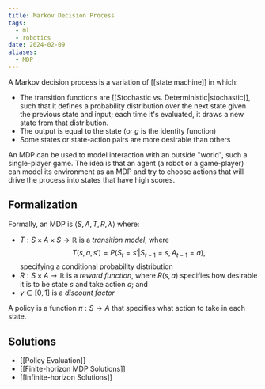 ```yaml
---
title: Markov Decision Process
tags:
  - ml
  - robotics
date: 2024-02-09
aliases:
  - MDP
---
```

A Markov decision process is a variation of [[state machine]] in which:
- The transition functions are [[Stochastic vs. Deterministic|stochastic]], such that it defines a probability distribution over the next state given the previous state and input; each time it's evaluated, it draws a new state from that distribution.
- The output is equal to the state (or $g$ is the identity function)
- Some states or state-action pairs are more desirable than others

An MDP can be used to model interaction with an outside "world", such a single-player game. The idea is that an agent (a robot or a game-player) can model its environment as an MDP and try to choose actions that will drive the process into states that have high scores.

## Formalization
Formally, an MDP is $\langle S,A,T, R, \lambda \rangle$ where:
- $T: S \times A \times S \to \mathbb{R}$ is a *transition model*, where
$$
T(s,a,s')=P(S_{t}=s' | S_{t-1}=s, A_{t-1}=a) ,
$$
	specifying a conditional probability distribution
- $R:S\times A \to \mathbb{R}$ is a *reward function*, where $R(s,a)$ specifies how desirable it is to be state $s$ and take action $a$; and
- $\gamma \in [0,1]$ is a *discount factor*

A policy is a function $\pi:S \to A$ that specifies what action to take in each state.

## Solutions
- [[Policy Evaluation]]
- [[Finite-horizon MDP Solutions]]
- [[Infinite-horizon Solutions]]